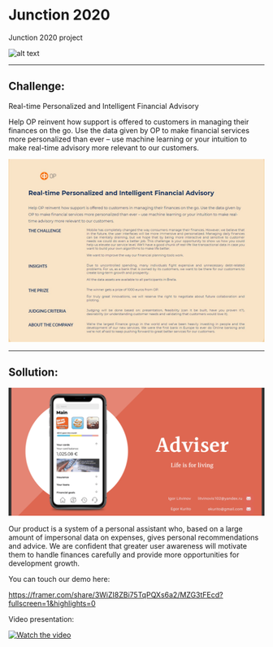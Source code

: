 # Junction 2020
 Junction 2020 project

 ![alt text](https://i.ytimg.com/vi/_ZaVpSYqxQg/maxresdefault.jpg)

 ____

## Challenge:

Real-time Personalized and Intelligent Financial Advisory

Help OP reinvent how support is offered to customers in managing their finances on the go. Use the data given by OP to make financial services more personalized than ever – use machine learning or your intuition to make real-time advisory more relevant to our customers.

 ![alt text](https://github.com/Litvinovis/Junction-2020/blob/main/Challenge.jpg)

  ____

## Sollution:

 ![alt text](https://github.com/Litvinovis/Junction-2020/blob/main/main.png)

Our product is a system of a personal assistant who, based on a large amount of impersonal data on expenses, gives personal recommendations and advice. We are confident that greater user awareness will motivate them to handle finances carefully and provide more opportunities for development growth.











You can touch our demo here:

https://framer.com/share/3WiZI8ZBi75TqPQXs6a2/MZG3tFEcd?fullscreen=1&highlights=0

Video presentation:

[![Watch the video](https://i.imgur.com/vKb2F1B.png)](https://youtu.be/C6ciRk_gStY)
